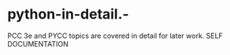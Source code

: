# python-in-detail.-
PCC 3e and PYCC topics are covered in detail for later work. SELF DOCUMENTATION

